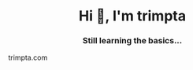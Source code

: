 <h1 align="center">Hi 👋, I'm trimpta</h1>
<h3 align="center">Still learning the basics...</h3>
trimpta.com
